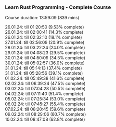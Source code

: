 ### Learn Rust Programming - Complete Course

Course duration: 13:59:09 (839 mins)

26.01.24: till 01:20:50 (9.53% complete)    
26.01.24: till 02:00:41 (14.3% complete)    
26.01.24: till 02:32:10 (18.1% complete)   
27.01.24: till 02:56:09 (20.9% complete)   
28.01.24: till 03:22:24 (24.0% complete)   
29.01.24: till 04:08:23 (29.5% complete)   
30.01.24: till 04:50:09 (34.5% complete)   
30.01.24: till 05:02:57 (36.0% complete)    
31.01.24: till 05:14:13 (37.4% complete)    
31.01.24: till 05:28:56 (39.1% complete)   
01.02.24: till 05:49:38 (41.6% complete)    
02.02.24: till 06:39:24 (47.5% complete)    
03.02.24: till 07:04:28 (50.5% complete)    
04.02.24: till 07:11:40 (51.4% complete)    
05.02.24: till 07:25:34 (53.0% complete)   
06.02.24: till 07:45:27 (55.4% complete)   
07.02.24: till 08:20:45 (59.6% complete)   
09.02.24: till 08:29:06 (60.7% complete)   
10.02.24: till 08:47:08 (62.8% complete)  

